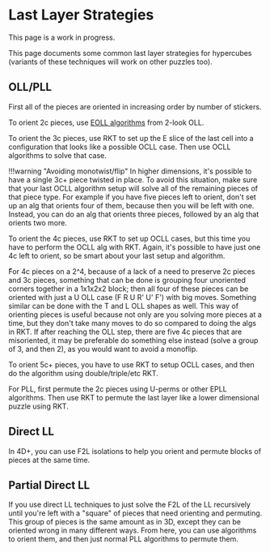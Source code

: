 # Last Layer Strategies

This page is a work in progress.

This page documents some common last layer strategies for hypercubes (variants of these techniques will work on other puzzles too).

## OLL/PLL

First all of the pieces are oriented in increasing order by number of stickers.

To orient 2c pieces, use [EOLL algorithms](https://www.speedsolving.com/wiki/index.php?title=EOLL) from 2-look OLL.

To orient the 3c pieces, use RKT to set up the E slice of the last cell into a configuration that looks like a possible OCLL case. Then use OCLL algorithms to solve that case. 

!!!warning "Avoiding monotwist/flip"
    In higher dimensions, it's possible to have a single 3c+ piece twisted in place. To avoid this situation, make sure that your last OCLL algorithm setup will solve all of the remaining pieces of that piece type. For example if you have five pieces left to orient, don't set up an alg that orients four of them, because then you will be left with one. Instead, you can do an alg that orients three pieces, followed by an alg that orients two more.

To orient the 4c pieces, use RKT to set up OCLL cases, but this time you have to perform the OCLL alg with RKT. Again, it's possible to have just one 4c left to orient, so be smart about your last setup and algorithm.

ّFor 4c pieces on a 2^4, because of a lack of a need to preserve 2c pieces and 3c pieces, something that can be done is grouping four unoriented corners together in a 1x1x2x2 block; then all four of these pieces can be oriented with just a U OLL case (F R U R' U' F') with big moves. Something similar can be done with the T and L OLL shapes as well. This way of orienting pieces is useful because not only are you solving more pieces at a time, but they don't take many moves to do so compared to doing the algs in RKT. If after reaching the OLL step, there are five 4c pieces that are misoriented, it may be preferable do something else instead (solve a group of 3, and then 2), as you would want to avoid a monoflip.

To orient 5c+ pieces, you have to use RKT to setup OCLL cases, and then do the algorithm using double/triple/etc RKT.

For PLL, first permute the 2c pieces using U-perms or other EPLL algorithms. Then use RKT to permute the last layer like a lower dimensional puzzle using RKT.

## Direct LL

In 4D+, you can use F2L isolations to help you orient and permute blocks of pieces at the same time.

## Partial Direct LL

If you use direct LL techniques to just solve the F2L of the LL recursively until you're left with a "square" of pieces that need orienting and permuting. This group of pieces is the same amount as in 3D, except they can be oriented wrong in many different ways. From here, you can use algorithms to orient them, and then just normal PLL algorithms to permute them.

